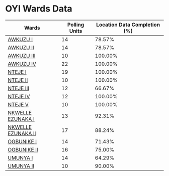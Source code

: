 
# OYI Wards Data

| Wards | Polling Units | Location Data Completion (%) |
| ---- | ----- | ------- |
| [AWKUZU  I](./wards/1051-awkuzu-i) | 14 | 78.57% |
| [AWKUZU  II](./wards/1052-awkuzu-ii) | 14 | 78.57% |
| [AWKUZU  III](./wards/1053-awkuzu-iii) | 10 | 100.00% |
| [AWKUZU  IV](./wards/1054-awkuzu-iv) | 22 | 100.00% |
| [NTEJE  I](./wards/1055-nteje-i) | 19 | 100.00% |
| [NTEJE  II](./wards/1056-nteje-ii) | 10 | 100.00% |
| [NTEJE  III](./wards/1057-nteje-iii) | 12 | 66.67% |
| [NTEJE  IV](./wards/1058-nteje-iv) | 12 | 100.00% |
| [NTEJE  V](./wards/1059-nteje-v) | 10 | 100.00% |
| [NKWELLE EZUNAKA I](./wards/1060-nkwelle-ezunaka-i) | 13 | 92.31% |
| [NKWELLE EZUNAKA II](./wards/1061-nkwelle-ezunaka-ii) | 17 | 88.24% |
| [OGBUNIKE  I](./wards/1062-ogbunike-i) | 14 | 71.43% |
| [OGBUNIKE  II](./wards/1063-ogbunike-ii) | 16 | 75.00% |
| [UMUNYA  I](./wards/1064-umunya-i) | 14 | 64.29% |
| [UMUNYA  II](./wards/1065-umunya-ii) | 10 | 90.00% |




